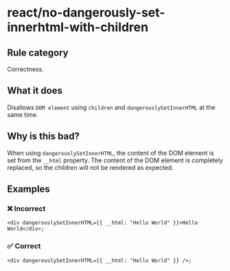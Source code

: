 # react/no-dangerously-set-innerhtml-with-children

## Rule category

Correctness.

## What it does

Disallows `DOM element` using `children` and `dangerouslySetInnerHTML` at the same time.

## Why is this bad?

When using `dangerouslySetInnerHTML`, the content of the DOM element is set from the `__html` property. The content of the DOM element is completely replaced, so the children will not be rendered as expected.

## Examples

### ❌ Incorrect

```tsx
<div dangerouslySetInnerHTML={{ __html: "Hello World" }}>Hello World</div>;
```

### ✅ Correct

```tsx
<div dangerouslySetInnerHTML={{ __html: "Hello World" }} />;
```
